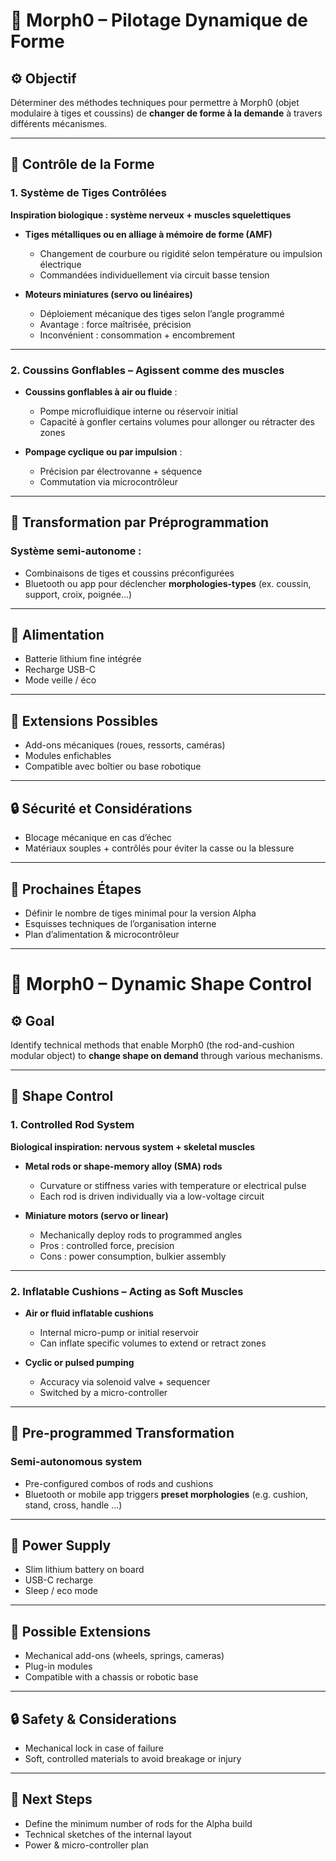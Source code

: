 # 🧠 Morph0 – Pilotage Dynamique de Forme

## ⚙️ Objectif
Déterminer des méthodes techniques pour permettre à Morph0 (objet modulaire à tiges et coussins) de **changer de forme à la demande** à travers différents mécanismes.

---

## 🔌 Contrôle de la Forme

### 1. Système de Tiges Contrôlées

**Inspiration biologique : système nerveux + muscles squelettiques**

- **Tiges métalliques ou en alliage à mémoire de forme (AMF)**  
  - Changement de courbure ou rigidité selon température ou impulsion électrique
  - Commandées individuellement via circuit basse tension

- **Moteurs miniatures (servo ou linéaires)**  
  - Déploiement mécanique des tiges selon l’angle programmé
  - Avantage : force maîtrisée, précision
  - Inconvénient : consommation + encombrement

---

### 2. Coussins Gonflables – Agissent comme des muscles

- **Coussins gonflables à air ou fluide** :
  - Pompe microfluidique interne ou réservoir initial
  - Capacité à gonfler certains volumes pour allonger ou rétracter des zones

- **Pompage cyclique ou par impulsion** :
  - Précision par électrovanne + séquence
  - Commutation via microcontrôleur

---

## 🔁 Transformation par Préprogrammation

### Système semi-autonome :
- Combinaisons de tiges et coussins préconfigurées
- Bluetooth ou app pour déclencher **morphologies-types** (ex. coussin, support, croix, poignée…)

---

## 🔋 Alimentation
- Batterie lithium fine intégrée
- Recharge USB-C
- Mode veille / éco

---

## 🧩 Extensions Possibles
- Add-ons mécaniques (roues, ressorts, caméras)
- Modules enfichables
- Compatible avec boîtier ou base robotique

---

## 🔒 Sécurité et Considérations
- Blocage mécanique en cas d’échec
- Matériaux souples + contrôlés pour éviter la casse ou la blessure

---

## 🔮 Prochaines Étapes
- Définir le nombre de tiges minimal pour la version Alpha
- Esquisses techniques de l’organisation interne
- Plan d’alimentation & microcontrôleur

---

# 🧠 Morph0 – Dynamic Shape Control

## ⚙️ Goal
Identify technical methods that enable Morph0 (the rod-and-cushion modular
object) to **change shape on demand** through various mechanisms.

---

## 🔌 Shape Control

### 1. Controlled Rod System

**Biological inspiration: nervous system + skeletal muscles**

- **Metal rods or shape-memory alloy (SMA) rods**  
  - Curvature or stiffness varies with temperature or electrical pulse  
  - Each rod is driven individually via a low-voltage circuit  

- **Miniature motors (servo or linear)**  
  - Mechanically deploy rods to programmed angles  
  - Pros : controlled force, precision  
  - Cons : power consumption, bulkier assembly  

---

### 2. Inflatable Cushions – Acting as Soft Muscles

- **Air or fluid inflatable cushions**  
  - Internal micro-pump or initial reservoir  
  - Can inflate specific volumes to extend or retract zones  

- **Cyclic or pulsed pumping**  
  - Accuracy via solenoid valve + sequencer  
  - Switched by a micro-controller  

---

## 🔁 Pre-programmed Transformation

### Semi-autonomous system
- Pre-configured combos of rods and cushions  
- Bluetooth or mobile app triggers **preset morphologies**
  (e.g. cushion, stand, cross, handle …)

---

## 🔋 Power Supply
- Slim lithium battery on board  
- USB-C recharge  
- Sleep / eco mode  

---

## 🧩 Possible Extensions
- Mechanical add-ons (wheels, springs, cameras)  
- Plug-in modules  
- Compatible with a chassis or robotic base  

---

## 🔒 Safety & Considerations
- Mechanical lock in case of failure  
- Soft, controlled materials to avoid breakage or injury  

---

## 🔮 Next Steps
- Define the minimum number of rods for the Alpha build  
- Technical sketches of the internal layout  
- Power & micro-controller plan  
